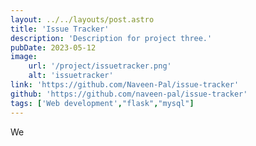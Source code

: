 ```yaml
---
layout: ../../layouts/post.astro
title: 'Issue Tracker'
description: 'Description for project three.'
pubDate: 2023-05-12
image: 
    url: '/project/issuetracker.png'
    alt: 'issuetracker'
link: 'https://github.com/Naveen-Pal/issue-tracker'
github: 'https://github.com/naveen-pal/issue-tracker'
tags: ['Web development',"flask","mysql"]
---
```


We 